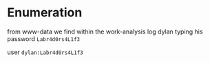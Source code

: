 # Enumeration
from www-data we find within the work-analysis log dylan typing his password
`Labr4d0rs4L1f3`

user 
`dylan:Labr4d0rs4L1f3`


